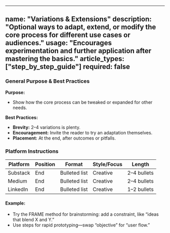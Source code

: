 <!-- variations_extensions.md -->
---
name: "Variations & Extensions"
description: "Optional ways to adapt, extend, or modify the core process for different use cases or audiences."
usage: "Encourages experimentation and further application after mastering the basics."
article_types: ["step_by_step_guide"]
required: false
---

### General Purpose & Best Practices

**Purpose:**
* Show how the core process can be tweaked or expanded for other needs.

**Best Practices:**
* **Brevity:** 2–4 variations is plenty.
* **Encouragement:** Invite the reader to try an adaptation themselves.
* **Placement:** At the end, after outcomes or pitfalls.

### Platform Instructions

| Platform | Position      | Format        | Style/Focus   | Length      |
| -------- | -------------| ------------- | ------------ | ----------- |
| Substack | End          | Bulleted list | Creative      | 2–4 bullets |
| Medium   | End          | Bulleted list | Creative      | 2–4 bullets |
| LinkedIn | End          | Bulleted list | Creative      | 1–2 bullets |

#### Example:
- Try the FRAME method for brainstorming: add a constraint, like “ideas that blend X and Y.”
- Use steps for rapid prototyping—swap “objective” for “user flow.”